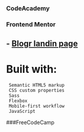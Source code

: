 ### CodeAcademy

### Frontend Mentor 
 ## - [Blogr landin page](https://github.com/RenatoDourad0/Courses/tree/master/frontend_mentor/blogr-landing-page-main)
   # Built with:
     Semantic HTML5 markup
     CSS custom properties
     Sass
     Flexbox
     Mobile-first workflow
     JavaScript

###FreeCodeCamp

